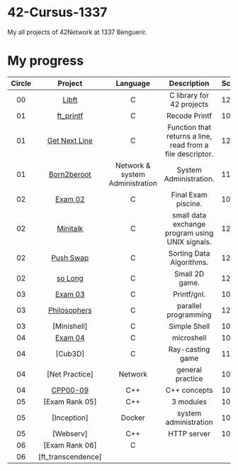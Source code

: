 # 42-Cursus-1337
My all projects of 42Network at 1337 Benguerir. 

# My progress
|Circle | Project | Language | Description | Score | 
|:-----:|:-------:|:--------:|:-----------:|:-----:|
|00| [Libft](https://github.com/mouchtach/Libft) | C | C library for 42 projects | 125% |
|01| [ft_printf](https://github.com/mouchtach/ft_printf) | C | Recode Printf | 100% |
|01| [Get Next Line](https://github.com/48d31kh413k/1337-Get_Next_Line-42) | C | Function that returns a line, read from a file descriptor. | 125% |
|01| [Born2beroot](https://github.com/48d31kh413k/1337-Born2beRoot-42) | Network & system Administration | System Administration. | 110% |
|02| [Exam 02](https://github.com/48d31kh413k/1337-exam_rank_02-42) | C | Final Exam piscine. | 100% |
|02| [Minitalk](https://github.com/48d31kh413k/1337-minitalk-42) | C | small data exchange program using UNIX signals. | 125% |
|02| [Push Swap](https://github.com/48d31kh413k/1337-push_swap-42) | C | Sorting Data Algorithms. | 125% |
|02| [so Long](https://github.com/48d31kh413k/1337-so_long-42) | C | Small 2D game. | 125% |
|03| [Exam 03](https://github.com/48d31kh413k/1337-exam_rank_03-42) | C | Printf/gnl. | 100% |
|03| [Philosophers](https://github.com/48d31kh413k/1337-Philosopher-42) | C | parallel programming | 125% |
|03| [Minishell] | C | Simple Shell | 100% |
|04| [Exam 04](https://github.com/48d31kh413k/1337-exam_rank_04-42-) | C | microshell| 100% |
|04| [Cub3D] | C | Ray-casting game | 115% |
|04| [Net Practice] | Network | general practice| 100% |
|04| [CPP00-09](https://github.com/48d31kh413k/1337-CPP-42) | C++ | C++ concepts | 100% |
|05| [Exam Rank 05] | C++ | 3 modules |  100% |
|05| [Inception] | Docker | system administration | 100% |
|05| [Webserv] | C++ | HTTP server | 100% |
|06| [Exam Rank 06] | C | | |
|06| [ft_transcendence] | |||
